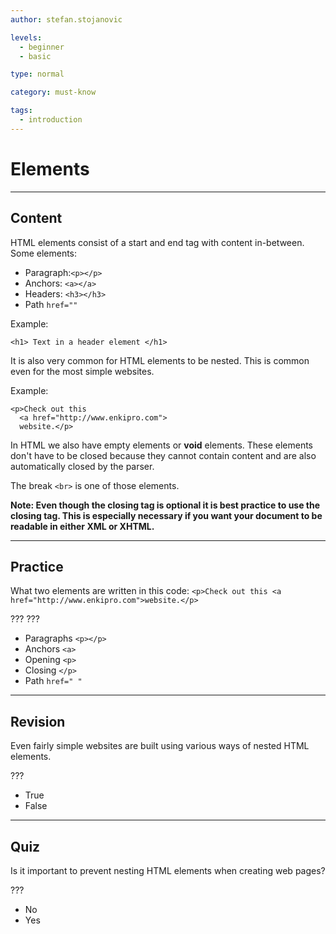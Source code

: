 ```yaml
---
author: stefan.stojanovic

levels:
  - beginner
  - basic

type: normal

category: must-know

tags:
  - introduction
---
```

# Elements
---
## Content

HTML elements consist of a start and end tag with content in-between.
Some elements:
- Paragraph:`<p></p>`
- Anchors: `<a></a>`
- Headers: `<h3></h3>`
- Path `href=""`

Example:
```
<h1> Text in a header element </h1>
```

It is also very common for HTML elements to be nested. This is common even for the most simple websites.

Example:
```
<p>Check out this 
  <a href="http://www.enkipro.com">
  website.</p>
```

In HTML we also have empty elements or **void** elements. These elements don't have to be closed because they cannot contain content and are also automatically closed by the parser.

The break `<br>` is one of those elements. 

**Note: Even though the closing tag is optional it is best practice to use the closing tag. 
This is especially necessary if you want your document to be readable in either XML or XHTML.**

---
## Practice

What two elements are written in this code:
`<p>Check out this <a href="http://www.enkipro.com">website.</p>`

???
???

* Paragraphs `<p></p>`
* Anchors `<a>`
* Opening `<p>`
* Closing `</p>`
* Path `href=" "`

---
## Revision

Even fairly simple websites are built using various ways of nested HTML elements.

???

* True
* False

---
## Quiz

Is it important to prevent nesting HTML elements when creating web pages?

???

* No
* Yes
